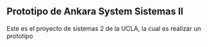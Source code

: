 ## Prototipo de Ankara System Sistemas II
Este es el proyecto de sistemas 2 de la UCLA, la cual es realizar un prototipo
